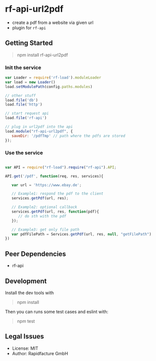 # rf-api-url2pdf

* create a pdf from a website via given url
* plugin for `rf-api`


## Getting Started

> npm install rf-api-url2pdf

### Init the service


```js
var Loader = require('rf-load').moduleLoader
var load = new Loader()
load.setModulePath(config.paths.modules)

// other stuff
load.file('db')
load.file('http')

// start request api
load.file('rf-api')

// plug in url2pdf into the api
load.module("rf-api-url2pdf", {
   saveDir: '/pdfTmp' // path where the pdfs are stored
});

```


### Use the service
```js

var API = require("rf-load").require("rf-api").API;

API.get('/pdf', function(req, res, services){

   var url = 'https://www.ebay.de';

   // Example1: respond the pdf to the client
   services.getPdf(url, res);

   // Example2: optional callback
   services.getPdf(url, res, function(pdf){
      // do sth with the pdf
   });

   // Example3: get only file path
   var pdfFilePath = Services.getPdf(url, res, null, "getFilePath")
})


```

## Peer Dependencies
* rf-api


## Development

Install the dev tools with

> npm install

Then you can runs some test cases and eslint with:

> npm test


## Legal Issues
* License: MIT
* Author: Rapidfacture GmbH
